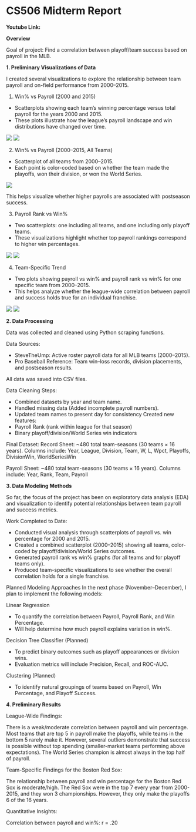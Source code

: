 # CS506 Midterm Report

**Youtube Link:**

**Overview**

Goal of project: Find a correlation between playoff/team success based on payroll in the MLB. 

**1. Preliminary Visualizations of Data**

I created several visualizations to explore the relationship between team payroll and on-field performance from 2000–2015.

1. Win% vs Payroll (2000 and 2015)

- Scatterplots showing each team’s winning percentage versus total payroll for the years 2000 and 2015.
- These plots illustrate how the league’s payroll landscape and win distributions have changed over time.
  
![](Images/PayrollsVSWins2000.png)
![](Images/PayrollsVSWins2015.png)

2. Win% vs Payroll (2000–2015, All Teams)

- Scatterplot of all teams from 2000–2015.
- Each point is color-coded based on whether the team made the playoffs, won their division, or won the World Series.

![](Images/PayrollsVSWins20002015.png)

This helps visualize whether higher payrolls are associated with postseason success.

3. Payroll Rank vs Win%
- Two scatterplots: one including all teams, and one including only playoff teams.
- These visualizations highlight whether top payroll rankings correspond to higher win percentages.

![](Images/RankVSWinsPlayoffTeams.png)
![](Images/RankVSWinsAllTeams.png)

4. Team-Specific Trend 

- Two plots showing payroll vs win% and payroll rank vs win% for one specific team from 2000–2015.
- This helps analyze whether the league-wide correlation between payroll and success holds true for an individual franchise.

![](Images/PayrollsVSWinsRedSox.png)
![](Images/RankVSWinsRedSox.png)

**2. Data Processing**

Data was collected and cleaned using Python scraping functions.

Data Sources:
- SteveTheUmp: Active roster payroll data for all MLB teams (2000–2015).
- Pro Baseball Reference: Team win–loss records, division placements, and postseason results.

All data was saved into CSV files. 

Data Cleaning Steps:
- Combined datasets by year and team name.
- Handled missing data (Added incomplete payroll numbers).
- Updated team names to present day for consistency 
Created new features:
- Payroll Rank (rank within league for that season)
- Binary playoff/division/World Series win indicators

Final Dataset:
Record Sheet: ~480 total team-seasons (30 teams × 16 years).
Columns include: Year, League, Division, Team, W, L, Wpct, Playoffs, DivisionWin, WorldSeriesWin

Payroll Sheet: ~480 total team-seasons (30 teams × 16 years).
Columns include: Year, Rank, Team, Payroll

**3. Data Modeling Methods**

So far, the focus of the project has been on exploratory data analysis (EDA) and visualization to identify potential relationships between team payroll and success metrics.

Work Completed to Date:
- Conducted visual analysis through scatterplots of payroll vs. win percentage for 2000 and 2015.
- Created a combined scatterplot (2000–2015) showing all teams, color-coded by playoff/division/World Series outcomes.
- Generated payroll rank vs win% graphs (for all teams and for playoff teams only).
- Produced team-specific visualizations to see whether the overall correlation holds for a single franchise.

Planned Modeling Approaches
In the next phase (November–December), I plan to implement the following models:

Linear Regression
- To quantify the correlation between Payroll, Payroll Rank, and Win Percentage.
- Will help determine how much payroll explains variation in win%.

Decision Tree Classifier (Planned)
- To predict binary outcomes such as playoff appearances or division wins.
- Evaluation metrics will include Precision, Recall, and ROC-AUC.

Clustering (Planned)
- To identify natural groupings of teams based on Payroll, Win Percentage, and Playoff Success.

**4. Preliminary Results**

League-Wide Findings:

There is a weak/moderate correlation between payroll and win percentage.
Most teams that are top 5 in payroll make the playoffs, while teams in the bottom 5 rarely make it.
However, several outliers demonstrate that success is possible without top spending (smaller-market teams performing above expectations).
The World Series champion is almost always in the top half of payroll.

Team-Specific Findings for the Boston Red Sox:

The relationship between payroll and win percentage for the Boston Red Sox is moderate/high.
The Red Sox were in the top 7 every year from 2000-2015, and they won 3 championships. However, they only make the playoffs 6 of the 16 years.

Quantitative Insights:

Correlation between payroll and win%: r = .20

